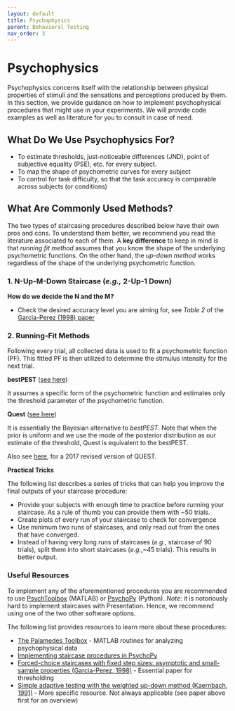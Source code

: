 ```yaml
---
layout: default
title: Psychophysics
parent: Behavioral Testing 
nav_order: 3
---
```


# Psychophysics

Psychophysics concerns itself with the relationship between physical properties of stimuli and the sensations and perceptions produced by them. In this section, we provide guidance on how to implement psychophysical procedures that might use in your experiments. We will provide code examples as well as literature for you to consult in case of need. 

## What Do We Use Psychophysics For?
* To estimate thresholds, just-noticeable differences (JND), point of subjective equality (PSE), etc. for every subject.
* To map the shape of psychometric curves for every subject
* To control for task difficulty, so that the task accuracy is comparable across subjects (or conditions)

## What Are Commonly Used Methods?
The two types of staircasing procedures described below have their own pros and cons. To understand them better, we recommend you read the literature associated to each of them. A **key difference** to keep in mind is that _running fit method_ assumes that you know the shape of the underlying psychometric functions. On the other hand, the _up-down method_ works regardless of the shape of the underlying psychometric function. 

### 1. N-Up-M-Down Staircase (_e.g.,_ 2-Up-1 Down)

**How do we decide the N and the M?**
- Check the desired accuracy level you are aiming for, see _Table 2_ of the [Garcia-Perez (1998) paper](https://www.sciencedirect.com/science/article/pii/S0042698997003404?via%3Dihub#SEC2)

  
### 2. Running-Fit Methods

Following every trial, all collected data is used to fit a psychometric function (PF). This fitted PF is then utilized to determine the stimulus intensity for the next trial. 

**bestPEST** ([see here](https://link.springer.com/article/10.3758/BF03204398))

It assumes a specific form of the psychometric function and estimates only the threshold parameter of the psychometric function.

**Quest** ([see here](https://link.springer.com/article/10.3758/BF03202828))

It is essentially the Bayesian alternative to _bestPEST_. Note that when the prior is uniform and we use the mode of the posterior distribution as our estimate of the threshold, Quest is equivalent to the bestPEST.

Also see [here](https://jov.arvojournals.org/article.aspx?articleid=2611972), for a 2017 revised version of QUEST. 

**Practical Tricks**

The following list describes a series of tricks that can help you improve the final outputs of your staircase procedure:

* Provide your subjects with enough time to practice before running your staircase. As a rule of thumb you can provide them with ~50 trials.
* Create plots of every run of your staircase to check for convergence
* Use minimum two runs of staircases, and only read out from the ones that have converged.
* Instead of having very long runs of staircases (_e.g.,_ staircase of 90 trials), split them into short staircases (_e.g.,_~45 trials). This results in better output.

### Useful Resources

To implement any of the aforementioned procedures you are recommended to use [PsychToolbox](http://psychtoolbox.org/) (MATLAB) or [PsychoPy](https://www.psychopy.org/) (Python). _Note_: it is notoriously hard to implement staircases with Presentation. Hence, we recommend using one of the two other software options. 

The following list provides resources to learn more about these procedures:

* [The Palamedes Toolbox](https://www.palamedestoolbox.org/) - MATLAB routines for analyzing psychophysical data
* [Implementing staircase procedures in PsychoPy](https://www.psychopy.org/recipes/interleaveStaircases.html)
* [Forced-choice staircases with fixed step sizes: asymptotic and small-sample properties (Garcia-Perez, 1998)](https://www.sciencedirect.com/science/article/pii/S0042698997003404?via%3Dihub#SEC2) - Essential paper for thresholding
* [Simple adaptive testing with the weighted up-down method (Kaernbach, 1991)](https://psycnet.apa.org/record/1982-02539-001) - More specific resource. Not always applicable (see paper above first for an overview)

